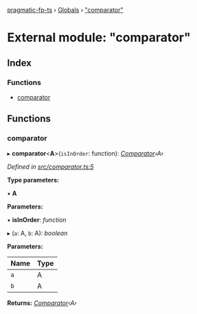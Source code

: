 [pragmatic-fp-ts](../README.md) › [Globals](../globals.md) › ["comparator"](_comparator_.md)

# External module: "comparator"

## Index

### Functions

* [comparator](_comparator_.md#comparator)

## Functions

###  comparator

▸ **comparator**<**A**>(`isInOrder`: function): *[Comparator](_types_.md#comparator)‹A›*

*Defined in [src/comparator.ts:5](https://github.com/hermann-p/pragmatic-fp-ts/blob/d13f3c1/src/comparator.ts#L5)*

**Type parameters:**

▪ **A**

**Parameters:**

▪ **isInOrder**: *function*

▸ (`a`: A, `b`: A): *boolean*

**Parameters:**

Name | Type |
------ | ------ |
`a` | A |
`b` | A |

**Returns:** *[Comparator](_types_.md#comparator)‹A›*
